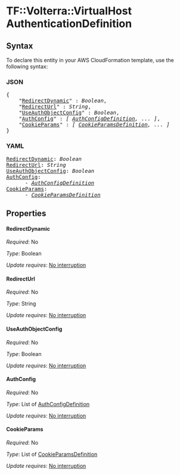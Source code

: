 # TF::Volterra::VirtualHost AuthenticationDefinition

## Syntax

To declare this entity in your AWS CloudFormation template, use the following syntax:

### JSON

<pre>
{
    "<a href="#redirectdynamic" title="RedirectDynamic">RedirectDynamic</a>" : <i>Boolean</i>,
    "<a href="#redirecturl" title="RedirectUrl">RedirectUrl</a>" : <i>String</i>,
    "<a href="#useauthobjectconfig" title="UseAuthObjectConfig">UseAuthObjectConfig</a>" : <i>Boolean</i>,
    "<a href="#authconfig" title="AuthConfig">AuthConfig</a>" : <i>[ <a href="authconfigdefinition.md">AuthConfigDefinition</a>, ... ]</i>,
    "<a href="#cookieparams" title="CookieParams">CookieParams</a>" : <i>[ <a href="cookieparamsdefinition.md">CookieParamsDefinition</a>, ... ]</i>
}
</pre>

### YAML

<pre>
<a href="#redirectdynamic" title="RedirectDynamic">RedirectDynamic</a>: <i>Boolean</i>
<a href="#redirecturl" title="RedirectUrl">RedirectUrl</a>: <i>String</i>
<a href="#useauthobjectconfig" title="UseAuthObjectConfig">UseAuthObjectConfig</a>: <i>Boolean</i>
<a href="#authconfig" title="AuthConfig">AuthConfig</a>: <i>
      - <a href="authconfigdefinition.md">AuthConfigDefinition</a></i>
<a href="#cookieparams" title="CookieParams">CookieParams</a>: <i>
      - <a href="cookieparamsdefinition.md">CookieParamsDefinition</a></i>
</pre>

## Properties

#### RedirectDynamic

_Required_: No

_Type_: Boolean

_Update requires_: [No interruption](https://docs.aws.amazon.com/AWSCloudFormation/latest/UserGuide/using-cfn-updating-stacks-update-behaviors.html#update-no-interrupt)

#### RedirectUrl

_Required_: No

_Type_: String

_Update requires_: [No interruption](https://docs.aws.amazon.com/AWSCloudFormation/latest/UserGuide/using-cfn-updating-stacks-update-behaviors.html#update-no-interrupt)

#### UseAuthObjectConfig

_Required_: No

_Type_: Boolean

_Update requires_: [No interruption](https://docs.aws.amazon.com/AWSCloudFormation/latest/UserGuide/using-cfn-updating-stacks-update-behaviors.html#update-no-interrupt)

#### AuthConfig

_Required_: No

_Type_: List of <a href="authconfigdefinition.md">AuthConfigDefinition</a>

_Update requires_: [No interruption](https://docs.aws.amazon.com/AWSCloudFormation/latest/UserGuide/using-cfn-updating-stacks-update-behaviors.html#update-no-interrupt)

#### CookieParams

_Required_: No

_Type_: List of <a href="cookieparamsdefinition.md">CookieParamsDefinition</a>

_Update requires_: [No interruption](https://docs.aws.amazon.com/AWSCloudFormation/latest/UserGuide/using-cfn-updating-stacks-update-behaviors.html#update-no-interrupt)

